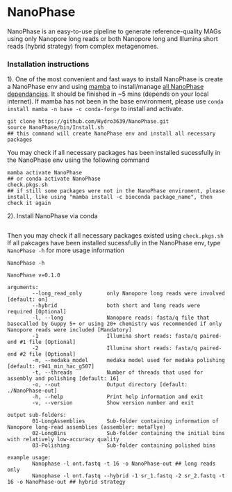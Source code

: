 # NanoPhase
NanoPhase is an easy-to-use pipeline to generate reference-quality MAGs using only Nanopore long reads or both Nanopore long and Illumina short reads (hybrid strategy) from complex metagenomes.

### Installation instructions
1). One of the most convenient and fast ways to install NanoPhase is create a NanoPhase env and using [mamba](https://github.com/mamba-org/mamba) to install/manage [all NanoPhase dependancies](https://github.com/Hydro3639/NanoPhase/blob/main/Dependecy.md). It should be finished in ~5 mins (depends on your local internet).
If mamba has not been in the base environment, please use `conda install mamba -n base -c conda-forge` to install and activate.
```
git clone https://github.com/Hydro3639/NanoPhase.git
source NanoPhase/bin/Install.sh
## this command will create NanoPhase env and install all necessary packages
```
You may check if all necessary packages has been installed sucessfully in the NanoPhase env using the following command
```
mamba activate NanoPhase
## or conda activate NanoPhase
check.pkgs.sh
## if still some packages were not in the NanoPhase enviroment, please install, like using "mamba install -c bioconda package_name", then check it again
```
2). Install NanoPhase via conda
```

```
Then you may check if all necessary packages existed using `check.pkgs.sh`
If all pakcages have been installed sucessfully in the NanoPhase env, type `NanoPhase -h` for more usage information
```
NanoPhase -h

NanoPhase v=0.1.0

arguments:
        --long_read_only        only Nanopore long reads were involved [default: on]
        --hybrid                both short and long reads were required [Optional]
        -l, --long              Nanopore reads: fasta/q file that basecalled by Guppy 5+ or using 20+ chemistry was recommended if only Nanopore reads were included [Mandatory]
        -1                      Illumina short reads: fasta/q paired-end #1 file [Optional]
        -2                      Illumina short reads: fasta/q paired-end #2 file [Optional]
        -m, --medaka_model      medaka model used for medaka polishing [default: r941_min_hac_g507]
        -t, --threads           Number of threads that used for assembly and polishing [default: 16]
        -o, --out               Output directory [default: ./NanoPhase-out]
        -h, --help              Print help information and exit
        -v, --version           Show version number and exit

output sub-folders:
        01-LongAssemblies       Sub-folder containing information of Nanopore long-read assemblies (assembler: metaFlye)
        02-LongBins             Sub-folder containing the initial bins with relatively low-accuracy quality
        03-Polishing            Sub-folder containing polished bins

example usage:
        Nanophase -l ont.fastq -t 16 -o NanoPhase-out ## long reads only
        Nanophase -l ont.fastq --hybrid -1 sr_1.fastq -2 sr_2.fastq -t 16 -o NanoPhase-out ## hybrid strategy
```
